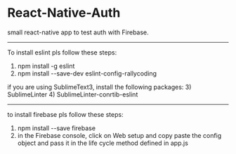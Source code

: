 # React-Native-Auth
small react-native app to test auth with Firebase.


*********************************
To install eslint pls follow these steps:

1) npm install -g eslint
2) npm install --save-dev eslint-config-rallycoding

if you are using SublimeText3, install the following packages:
3) SublimeLinter
4) SublimeLinter-conrtib-eslint

********************************
to install firebase pls follow these steps: 

1) npm install --save firebase 
2) in the Firebase console, click on Web setup and copy paste the config object and pass it in the life cycle method defined in app.js
